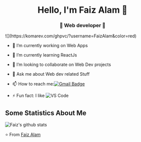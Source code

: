 <h1 align="center"> Hello, I'm Faiz Alam 👋 </h1>
<h3 align="center">🚀 Web developer 🚀</h3>

<p align="left"> ![](https://komarev.com/ghpvc/?username=FaizAlam&color=red) </p>

- 🔭 I’m currently working on Web Apps
- 🌱 I’m currently learning ReactJs
- 👯 I’m looking to collaborate on Web Dev projects
- 💬 Ask me about Web dev related Stuff
- 📫 How to reach me:[![Gmail Badge](https://img.shields.io/badge/-Gmail-c14438?style=flat-square&logo=Gmail&logoColor=white&link=mailto:mohdfaizalam53@gmail.com)](mailto:dubey.mohdfaizalam53@gmail.com)

- ⚡ Fun fact: I like ![VS Code](http://img.shields.io/badge/-VS%20Code-007ACC?style=flat-square&logo=visual-studio-code&logoColor=ffffff)

## Some Statistics About Me
![Faiz's github stats](https://github-readme-stats.vercel.app/api?username=FaizAlam&&show_icons=true&title_color=ffffff&icon_color=bb2acf&text_color=daf7dc&bg_color=151515)<br>

⭐️ From [Faiz Alam](https://github.com/FaizAlam)
